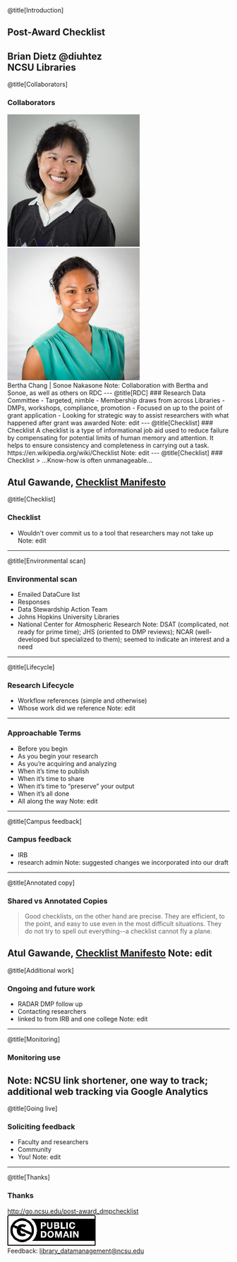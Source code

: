 @title[Introduction]
## Post-Award Checklist
Brian Dietz @diuhtez<br>
NCSU Libraries
---
@title[Collaborators]
### Collaborators
<img src="assets/chang.jpg" alt="Bertha" width="300px" height="300px">
<img src="assets/nakasone.jpg" alt="Sonoe" width="300px" height="300px"><br>
Bertha Chang | Sonoe Nakasone
Note: Collaboration with Bertha and Sonoe, as well as others on RDC
---
@title[RDC]
### Research Data Committee
- Targeted, nimble
- Membership draws from across Libraries
- DMPs, workshops, compliance, promotion
- Focused on up to the point of grant application
- Looking for strategic way to assist researchers with what happened after grant was awarded
Note: edit
---
@title[Checklist]
### Checklist
A checklist is a type of informational job aid used to reduce failure by compensating for potential limits of human memory and attention. It helps to ensure consistency and completeness in carrying out a task.
https://en.wikipedia.org/wiki/Checklist
Note: edit
---
@title[Checklist]
### Checklist
> ...Know-how is often unmanageable...

Atul Gawande, [Checklist Manifesto](http://atulgawande.com/book/the-checklist-manifesto/)
---
@title[Checklist]
### Checklist
- Wouldn't over commit us to a tool that researchers may not take up
Note: edit
---
@title[Environmental scan]
### Environmental scan
- Emailed DataCure list
- Responses
 - Data Stewardship Action Team
 - Johns Hopkins University Libraries
 - National Center for Atmospheric Research
Note: DSAT (complicated, not ready for prime time); JHS (oriented to DMP reviews); NCAR (well-developed but specialized to them); seemed to indicate an interest and a need
---
@title[Lifecycle]
### Research Lifecycle
- Workflow references (simple and otherwise)
- Whose work did we reference
Note: edit
---
### Approachable Terms
- Before you begin
- As you begin your research
- As you’re acquiring and analyzing
- When it’s time to publish
- When it’s time to share
- When it’s time to “preserve” your output
- When it’s all done
- All along the way
Note: edit
---
@title[Campus feedback]
### Campus feedback
- IRB
- research admin
Note: suggested changes we incorporated into our draft
---
@title[Annotated copy]
### Shared vs Annotated Copies
> Good checklists, on the other hand are precise. They are efficient, to the point, and easy to use even in the most difficult situations. They do not try to spell out everything--a checklist cannot fly a plane.

Atul Gawande, [Checklist Manifesto](http://atulgawande.com/book/the-checklist-manifesto/)
Note: edit
---
@title[Additional work]
### Ongoing and future work
- RADAR DMP follow up
- Contacting researchers
- linked to from IRB and one college
Note: edit
---
@title[Monitoring]
### Monitoring use
Note: NCSU link shortener, one way to track; additional web tracking via Google Analytics
---
@title[Going live]
### Soliciting feedback
- Faculty and researchers
- Community
- You!
Note: edit
---
@title[Thanks]
### Thanks
http://go.ncsu.edu/post-award_dmpchecklist <br>
<img src="assets/ccpd.png" alt="Bertha" width="200px" height="70px"><br>
Feedback: library_datamanagement@ncsu.edu
